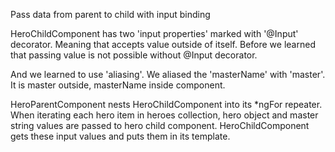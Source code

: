 Pass data from parent to child with input binding

HeroChildComponent has two 'input properties' marked with '@Input' decorator.
Meaning that accepts value outside of itself.
Before we learned that passing value is not possible without @Input decorator.

And we learned to use 'aliasing'.
We aliased the 'masterName' with 'master'.
It is master outside, masterName inside component.

HeroParentComponent nests HeroChildComponent into its *ngFor repeater.
When iterating each hero item in heroes collection, hero object and master string values are passed to hero child component.
HeroChildComponent gets these input values and puts them in its template.